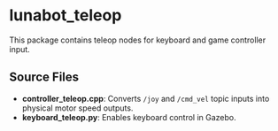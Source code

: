# lunabot_teleop

This package contains teleop nodes for keyboard and game controller input.

## Source Files
- **controller_teleop.cpp**: Converts `/joy` and `/cmd_vel` topic inputs into physical motor speed outputs.
- **keyboard_teleop.py**: Enables keyboard control in Gazebo.
